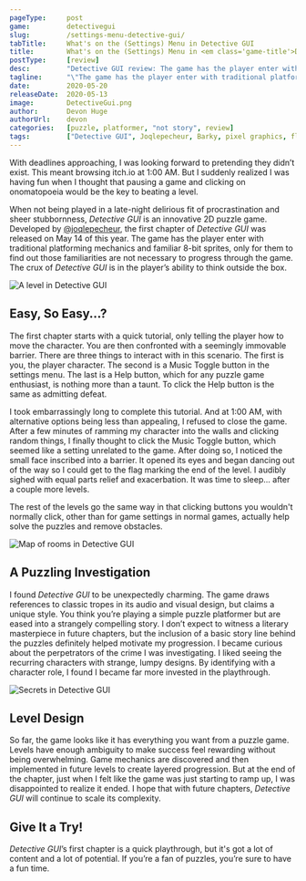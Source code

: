 ```yaml
---
pageType:     post
game:         detectivegui
slug:         /settings-menu-detective-gui/
tabTitle:     What's on the (Settings) Menu in Detective GUI
title:        What's on the (Settings) Menu in <em class='game-title'>Detective GUI</em>
postType:     [review]
desc:         "Detective GUI review: The game has the player enter with traditional platforming mechanics and familiar 8-bit sprites, only for them to find out those familiarities are not necessary to progress through the game. The crux of Detective GUI is in the player’s ability to think outside the box."
tagline:      "\"The game has the player enter with traditional platforming mechanics and familiar 8-bit sprites, only for them to find out those familiarities are not necessary to progress through the game. The crux of Detective GUI is in the player’s ability to think outside the box.\""
date:         2020-05-20
releaseDate:  2020-05-13
image:        DetectiveGui.png
author:       Devon Huge
authorUrl:    devon
categories:   [puzzle, platformer, "not story", review]
tags:         ["Detective GUI", Joqlepecheur, Barky, pixel graphics, flash game, browser]
---
```

With deadlines approaching, I was looking forward to pretending they didn’t exist. This meant browsing itch.io at 1:00 AM. But I suddenly realized I was having fun when I thought that pausing a game and clicking on onomatopoeia would be the key to beating a level.

When not being played in a late-night delirious fit of procrastination and sheer stubbornness, *Detective GUI* is an innovative 2D puzzle game. Developed by [@joqlepecheur](https://twitter.com/joqlepecheur), the first chapter of *Detective GUI* was released on May 14 of this year. The game has the player enter with traditional platforming mechanics and familiar 8-bit sprites, only for them to find out those familiarities are not necessary to progress through the game. The crux of *Detective GUI* is in the player’s ability to think outside the box.

![A level in Detective GUI][image0]

## Easy, So Easy...?

The first chapter starts with a quick tutorial, only telling the player how to move the character. You are then confronted with a seemingly immovable barrier. There are three things to interact with in this scenario. The first is you, the player character. The second is a Music Toggle button in the settings menu. The last is a Help button, which for any puzzle game enthusiast, is nothing more than a taunt. To click the Help button is the same as admitting defeat.

I took embarrassingly long to complete this tutorial. And at 1:00 AM, with alternative options being less than appealing, I refused to close the game. After a few minutes of ramming my character into the walls and clicking random things, I finally thought to click the Music Toggle button, which seemed like a setting unrelated to the game. After doing so, I noticed the small face inscribed into a barrier. It opened its eyes and began dancing out of the way so I could get to the flag marking the end of the level. I audibly sighed with equal parts relief and exacerbation. It was time to sleep... after a couple more levels.

The rest of the levels go the same way in that clicking buttons you wouldn't normally click, other than for game settings in normal games, actually help solve the puzzles and remove obstacles.

![Map of rooms in Detective GUI][image1]

## A Puzzling Investigation

I found *Detective GUI* to be unexpectedly charming. The game draws references to classic tropes in its audio and visual design, but claims a unique style. You think you’re playing a simple puzzle platformer but are eased into a strangely compelling story. I don’t expect to witness a literary masterpiece in future chapters, but the inclusion of a basic story line behind the puzzles definitely helped motivate my progression. I became curious about the perpetrators of the crime I was investigating. I liked seeing the recurring characters with strange, lumpy designs. By identifying with a character role, I found I became far more invested in the playthrough.

![Secrets in Detective GUI][image2]

## Level Design

So far, the game looks like it has everything you want from a puzzle game. Levels have enough ambiguity to make success feel rewarding without being overwhelming. Game mechanics are discovered and then implemented in future levels to create layered progression. But at the end of the chapter, just when I felt like the game was just starting to ramp up, I was disappointed to realize it ended. I hope that with future chapters, *Detective GUI* will continue to scale its complexity.

## Give It a Try!

*Detective GUI*’s first chapter is a quick playthrough, but it's got a lot of content and a lot of potential. If you’re a fan of puzzles, you’re sure to have a fun time.

[image0]: /images/post/detectivegui/DetectiveGui0.png
[image1]: /images/post/detectivegui/DetectiveGui1.png
[image2]: /images/post/detectivegui/DetectiveGui2.png